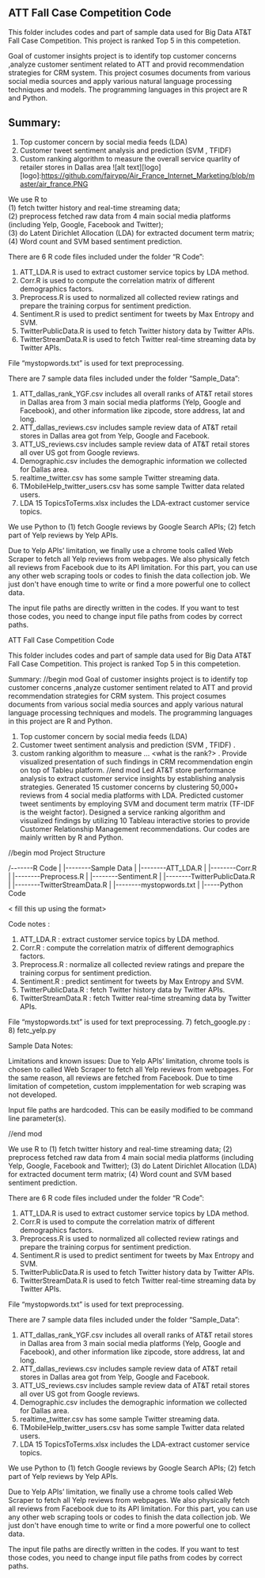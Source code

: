 ## ATT Fall Case Competition Code
This folder includes codes and part of sample data used for Big Data AT&T Fall Case Competition. This project is ranked Top 5 in this competetion. 

Goal of customer insights project is to identify top customer concerns ,analyze customer sentiment related to ATT and provid recommendation strategies for CRM system. This project cosumes documents from various social media sources and apply various natural language processing techniques and models. The programming languages in this project are R and Python. 
## Summary:
1. Top customer concern by social media feeds (LDA)
2. Customer tweet sentiment analysis and prediction (SVM , TFIDF)
3. Custom ranking algorithm to measure the overall service quarlity of retailer stores in Dallas area
![alt text][logo]
[logo]:https://github.com/fairypp/Air_France_Internet_Marketing/blob/master/air_france.PNG

We use R to  
(1) fetch twitter history and real-time streaming data;  
(2) preprocess fetched raw data from 4 main social media platforms (including Yelp, Google, Facebook and Twitter);   
(3) do Latent Dirichlet Allocation (LDA) for extracted document term matrix;   
(4) Word count and SVM based sentiment prediction.  

There are 6 R code files included under the folder “R Code”:  
1)	ATT_LDA.R is used to extract customer service topics by LDA method.  
2)	Corr.R is used to compute the correlation matrix of different demographics factors.  
3)	Preprocess.R is used to normalized all collected review ratings and prepare the training corpus for sentiment prediction.  
4)	Sentiment.R is used to predict sentiment for tweets by Max Entropy and SVM.  
5)	TwitterPublicData.R is used to fetch Twitter history data by Twitter APIs.  
6)	TwitterStreamData.R is used to fetch Twitter real-time streaming data by Twitter APIs.  

File “mystopwords.txt” is used for text preprocessing.

There are 7 sample data files included under the folder “Sample_Data”:  
1)	ATT_dallas_rank_YGF.csv includes all overall ranks of AT&T retail stores in Dallas area from 3 main social media platforms (Yelp, Google and Facebook), and other information like zipcode, store address, lat and long.    
2)	ATT_dallas_reviews.csv includes sample review data of AT&T retail stores in Dallas area got from Yelp, Google and Facebook.  
3)	ATT_US_reviews.csv includes sample review data of AT&T retail stores all over US got from Google reviews.  
4)	Demographic.csv includes the demographic information we collected for Dallas area.  
5)	realtime_twitter.csv has some sample Twitter streaming data.  
6)	TMobileHelp_twitter_users.csv has some sample Twitter data related users.  
7)	LDA 15 TopicsToTerms.xlsx includes the LDA-extract customer service topics.  

We use Python to (1) fetch Google reviews by Google Search APIs; (2) fetch part of Yelp reviews by Yelp APIs.  

Due to Yelp APIs’ limitation, we finally use a chrome tools called Web Scraper to fetch all Yelp reviews from webpages. We also physically fetch all reviews from Facebook due to its API limitation. For this part, you can use any other web scraping tools or codes to finish the data collection job. We just don't have enough time to write or find a more powerful one to collect data.

The input file paths are directly written in the codes. If you want to test those codes, you need to change input file paths from codes by correct paths.



ATT Fall Case Competition Code

This folder includes codes and part of sample data used for Big Data AT&T Fall Case Competition. This project is ranked Top 5 in this competetion. 

Summary:
//begin mod 
Goal of customer insights project is to identify top customer concerns ,analyze customer sentiment related to ATT and provid recommendation strategies for CRM system. This project cosumes documents from various social media sources and apply various natural language processing techniques and models. The programming languages in this project are R and Python. 

1. Top customer concern by social media feeds (LDA)
2. Customer tweet sentiment analysis and prediction (SVM , TFIDF) .
3. custom ranking algorithm to measure ... <what is the rank?> . Provide visualized presentation of such findings in CRM recommendation engin on top of Tableu platform.
//end mod
Led AT&T store performance analysis to extract customer service insights by establishing analysis strategies.
Generated 15 customer concerns by clustering 50,000+ reviews from 4 social media platforms with LDA.
Predicted customer tweet sentiments by employing SVM and document term matrix (TF-IDF is the weight factor).
Designed a service ranking algorithm and visualized findings by utilizing 10 Tableau interactive stories to provide Customer Relationship Management recommendations.
Our codes are mainly written by R and Python.

//begin mod 
Project Structure 

/-------R Code 
| |--------Sample Data
| |--------ATT_LDA.R
| |--------Corr.R
| |--------Preprocess.R
| |--------Sentiment.R
| |--------TwitterPublicData.R
| |--------TwitterStreamData.R
| |--------mystopwords.txt
|
|-----Python Code

< fill this up using the format> 



Code notes : 
1) ATT_LDA.R : extract customer service topics by LDA method.
2) Corr.R : compute the correlation matrix of different demographics factors.
3) Preprocess.R	: normalize all collected review ratings and prepare the training corpus for sentiment prediction.
4) Sentiment.R : predict sentiment for tweets by Max Entropy and SVM.
5) TwitterPublicData.R : fetch Twitter history data by Twitter APIs.
6) TwitterStreamData.R : fetch Twitter real-time streaming data by Twitter APIs.

File “mystopwords.txt” is used for text preprocessing.
7) fetch_google.py	: 
8) fetc_yelp.py


Sample Data Notes:



Limitations and known issues:
Due to Yelp APIs’ limitation, chrome tools is chosen to called Web Scraper to fetch all Yelp reviews from webpages. For the same reason, all reviews are fetched from Facebook. 
Due to time limitation of competetion, custom impplementation for web scraping was not developed. 

Input file paths are hardcoded. This can be easily modified to be command line parameter(s). 

//end mod

We use R to
(1) fetch twitter history and real-time streaming data;
(2) preprocess fetched raw data from 4 main social media platforms (including Yelp, Google, Facebook and Twitter);
(3) do Latent Dirichlet Allocation (LDA) for extracted document term matrix;
(4) Word count and SVM based sentiment prediction.

There are 6 R code files included under the folder “R Code”:
1) ATT_LDA.R is used to extract customer service topics by LDA method.
2) Corr.R is used to compute the correlation matrix of different demographics factors.
3) Preprocess.R is used to normalized all collected review ratings and prepare the training corpus for sentiment prediction.
4) Sentiment.R is used to predict sentiment for tweets by Max Entropy and SVM.
5) TwitterPublicData.R is used to fetch Twitter history data by Twitter APIs.
6) TwitterStreamData.R is used to fetch Twitter real-time streaming data by Twitter APIs.

File “mystopwords.txt” is used for text preprocessing.

There are 7 sample data files included under the folder “Sample_Data”:
1) ATT_dallas_rank_YGF.csv includes all overall ranks of AT&T retail stores in Dallas area from 3 main social media platforms (Yelp, Google and Facebook), and other information like zipcode, store address, lat and long.
2) ATT_dallas_reviews.csv includes sample review data of AT&T retail stores in Dallas area got from Yelp, Google and Facebook.
3) ATT_US_reviews.csv includes sample review data of AT&T retail stores all over US got from Google reviews.
4) Demographic.csv includes the demographic information we collected for Dallas area.
5) realtime_twitter.csv has some sample Twitter streaming data.
6) TMobileHelp_twitter_users.csv has some sample Twitter data related users.
7) LDA 15 TopicsToTerms.xlsx includes the LDA-extract customer service topics.

We use Python to (1) fetch Google reviews by Google Search APIs; (2) fetch part of Yelp reviews by Yelp APIs.

Due to Yelp APIs’ limitation, we finally use a chrome tools called Web Scraper to fetch all Yelp reviews from webpages. We also physically fetch all reviews from Facebook due to its API limitation. For this part, you can use any other web scraping tools or codes to finish the data collection job. We just don't have enough time to write or find a more powerful one to collect data.

The input file paths are directly written in the codes. If you want to test those codes, you need to change input file paths from codes by correct paths.

